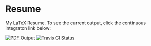 # Resume
My LaTeX Resume. To see the current output, click the continuous integraton link below:

[![PDF Output](https://www.londonelects.org.uk/sites/default/themes/londonelects/imgs/document_types/icn-pdf39x21.png)](http://www.evanoman.com/EvanOman.pdf) [![Travis CI Status](https://travis-ci.org/EvanOman/Resume.svg?branch=master)](https://travis-ci.org/EvanOman/Resume)
